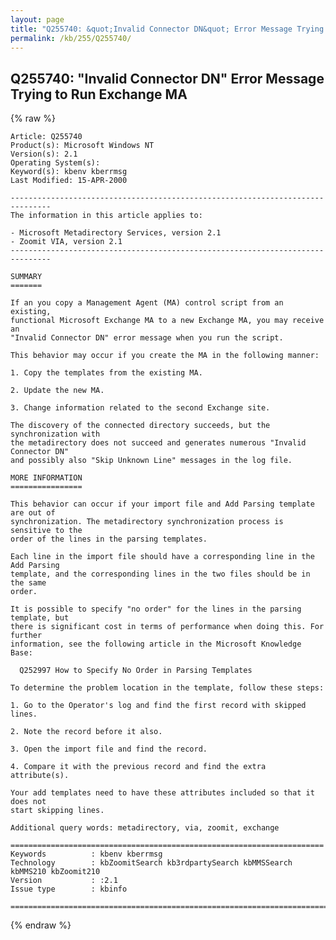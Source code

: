 ```yaml
---
layout: page
title: "Q255740: &quot;Invalid Connector DN&quot; Error Message Trying to Run Exchange MA"
permalink: /kb/255/Q255740/
---
```


## Q255740: &quot;Invalid Connector DN&quot; Error Message Trying to Run Exchange MA

{% raw %}

	Article: Q255740
	Product(s): Microsoft Windows NT
	Version(s): 2.1
	Operating System(s): 
	Keyword(s): kbenv kberrmsg
	Last Modified: 15-APR-2000
	
	-------------------------------------------------------------------------------
	The information in this article applies to:
	
	- Microsoft Metadirectory Services, version 2.1 
	- Zoomit VIA, version 2.1 
	-------------------------------------------------------------------------------
	
	SUMMARY
	=======
	
	If an you copy a Management Agent (MA) control script from an existing,
	functional Microsoft Exchange MA to a new Exchange MA, you may receive an
	"Invalid Connector DN" error message when you run the script.
	
	This behavior may occur if you create the MA in the following manner:
	
	1. Copy the templates from the existing MA.
	
	2. Update the new MA.
	
	3. Change information related to the second Exchange site.
	
	The discovery of the connected directory succeeds, but the synchronization with
	the metadirectory does not succeed and generates numerous "Invalid Connector DN"
	and possibly also "Skip Unknown Line" messages in the log file.
	
	MORE INFORMATION
	================
	
	This behavior can occur if your import file and Add Parsing template are out of
	synchronization. The metadirectory synchronization process is sensitive to the
	order of the lines in the parsing templates.
	
	Each line in the import file should have a corresponding line in the Add Parsing
	template, and the corresponding lines in the two files should be in the same
	order.
	
	It is possible to specify "no order" for the lines in the parsing template, but
	there is significant cost in terms of performance when doing this. For further
	information, see the following article in the Microsoft Knowledge Base:
	
	  Q252997 How to Specify No Order in Parsing Templates
	
	To determine the problem location in the template, follow these steps:
	
	1. Go to the Operator's log and find the first record with skipped lines.
	
	2. Note the record before it also.
	
	3. Open the import file and find the record.
	
	4. Compare it with the previous record and find the extra attribute(s).
	
	Your add templates need to have these attributes included so that it does not
	start skipping lines.
	
	Additional query words: metadirectory, via, zoomit, exchange
	
	======================================================================
	Keywords          : kbenv kberrmsg 
	Technology        : kbZoomitSearch kb3rdpartySearch kbMMSSearch kbMMS210 kbZoomit210
	Version           : :2.1
	Issue type        : kbinfo
	
	=============================================================================
	

{% endraw %}

